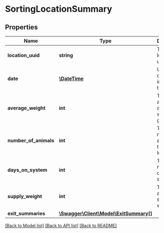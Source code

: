 # SortingLocationSummary

## Properties
Name | Type | Description | Notes
------------ | ------------- | ------------- | -------------
**location_uuid** | **string** | The location uuid | [optional] 
**date** | [**\DateTime**](\DateTime.md) | UTC start of day in installation timezone | [optional] 
**average_weight** | **int** | The average animal weight in grams | [optional] 
**number_of_animals** | **int** | The number of animals on this location | [optional] 
**days_on_system** | **int** | The number of days since supply | [optional] 
**supply_weight** | **int** | The average supply weight | [optional] 
**exit_summaries** | [**\Swagger\Client\Model\ExitSummary[]**](ExitSummary.md) |  | [optional] 

[[Back to Model list]](../README.md#documentation-for-models) [[Back to API list]](../README.md#documentation-for-api-endpoints) [[Back to README]](../README.md)


